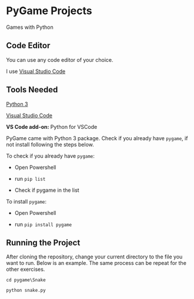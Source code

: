 # PyGame Projects
Games with Python

## Code Editor
You can use any code editor of your choice.

I use [Visual Studio Code](https://code.visualstudio.com/?wt.mc_id=adw-brand&gclid=Cj0KCQjw5fDWBRDaARIsAA5uWTjreEhL275HxoFeD4Gf7ADY7O0l6tTZtEwOGZUH7d2pv5nqemlRJx8aAkKiEALw_wcB)

## Tools Needed
[Python 3](https://www.python.org/downloads/)

[Visual Studio Code](https://code.visualstudio.com/?wt.mc_id=adw-brand&gclid=Cj0KCQjw5fDWBRDaARIsAA5uWTjreEhL275HxoFeD4Gf7ADY7O0l6tTZtEwOGZUH7d2pv5nqemlRJx8aAkKiEALw_wcB)

**VS Code add-on:** Python for VSCode

PyGame came with Python 3 package. Check if you already have `pygame`, if not install following the steps below.

To check if you already have `pygame`:
  
* Open Powershell
      
* run `pip list`
      
* Check if pygame in the list
      
To install `pygame`:
  
* Open Powershell
      
* run `pip install pygame`

## Running the Project
After cloning the repository, change your current directory to the file you want to run. Below is an example. The same process can be repeat for the other exercises.

`cd pygame\Snake`

`python snake.py`
